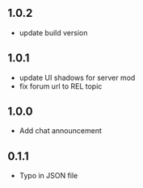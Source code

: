 ## 1.0.2

- update build version

## 1.0.1

- update UI shadows for server mod
- fix forum url to REL topic

## 1.0.0

- Add chat announcement

## 0.1.1

- Typo in JSON file
